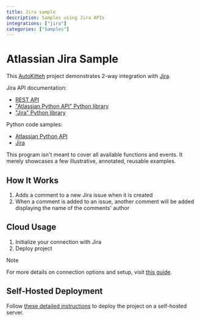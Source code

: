 ```yaml
---
title: Jira sample
description: Samples using Jira APIs
integrations: ["jira"]
categories: ["Samples"]
---
```


# Atlassian Jira Sample

This [AutoKitteh](https://github.com/autokitteh/autokitteh) project
demonstrates 2-way integration with
[Jira](https://www.atlassian.com/software/jira/guides/).

Jira API documentation:

- [REST API](https://developer.atlassian.com/cloud/jira/platform/rest/v3/intro/)
- ["Atlassian Python API" Python library](https://atlassian-python-api.readthedocs.io/)
- ["Jira" Python library](https://jira.readthedocs.io/)

Python code samples:

- [Atlassian Python API](https://github.com/atlassian-api/atlassian-python-api/tree/master/examples/jira)
- [Jira](https://github.com/pycontribs/jira/tree/main/examples)

This program isn't meant to cover all available functions and events. It
merely showcases a few illustrative, annotated, reusable examples.

## How It Works

1. Adds a comment to a new Jira issue when it is created
2. When a comment is added to an issue, another comment will be added displaying the name of the comments' author

## Cloud Usage

1. Initialize your connection with Jira
2. Deploy project

> [!NOTE]
> For more details on connection options and setup, visit [this guide](https://docs.autokitteh.com/integrations/atlassian/connection).

## Self-Hosted Deployment

Follow [these detailed instructions](https://docs.autokitteh.com/get_started/deployment) to deploy the project on a self-hosted server.
